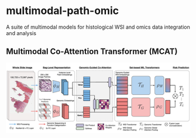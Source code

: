 # multimodal-path-omic
A suite of multimodal models for histological WSI and omics data integration and analysis

## Multimodal Co-Attention Transformer (MCAT)
<img src="docs/mcat/architecture.jpeg" width="1500px" align="center" />
